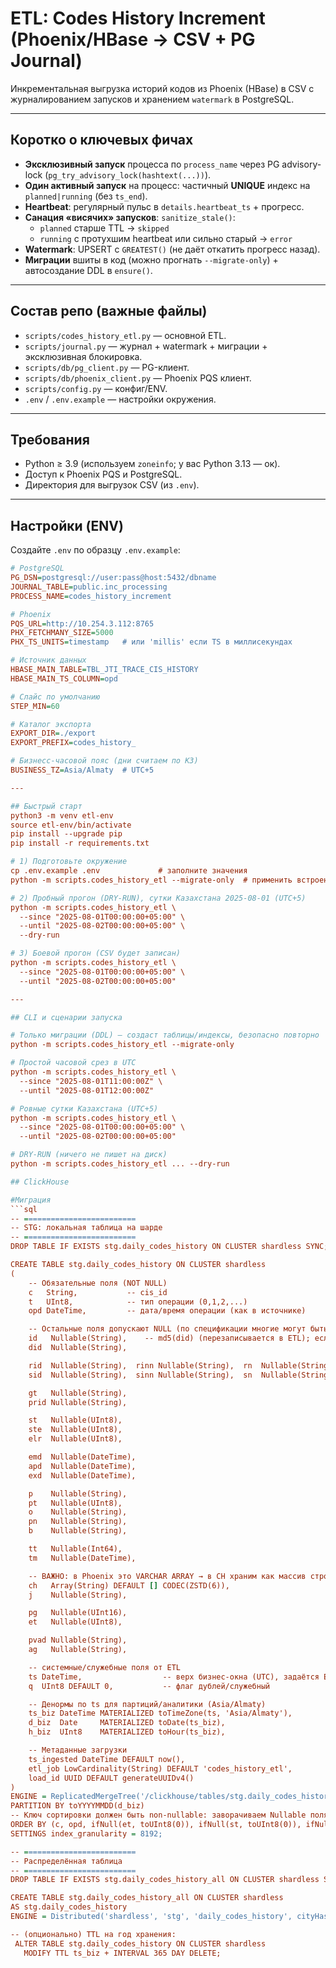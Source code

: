 # ETL: Codes History Increment (Phoenix/HBase → CSV + PG Journal)

Инкрементальная выгрузка историй кодов из Phoenix (HBase) в CSV с журналированием запусков и хранением `watermark` в PostgreSQL.

---

## Коротко о ключевых фичах

- **Эксклюзивный запуск** процесса по `process_name` через PG advisory-lock (`pg_try_advisory_lock(hashtext(...))`).
- **Один активный запуск** на процесс: частичный **UNIQUE** индекс на `planned|running` (без `ts_end`).
- **Heartbeat**: регулярный пульс в `details.heartbeat_ts` + прогресс.
- **Санация «висячих» запусков**: `sanitize_stale()`:
  - `planned` старше TTL → `skipped`
  - `running` с протухшим heartbeat или сильно старый → `error`
- **Watermark**: UPSERT с `GREATEST()` (не даёт откатить прогресс назад).
- **Миграции** вшиты в код (можно прогнать `--migrate-only`) + автосоздание DDL в `ensure()`.

---

## Состав репо (важные файлы)

- `scripts/codes_history_etl.py` — основной ETL.
- `scripts/journal.py` — журнал + watermark + миграции + эксклюзивная блокировка.
- `scripts/db/pg_client.py` — PG-клиент.
- `scripts/db/phoenix_client.py` — Phoenix PQS клиент.
- `scripts/config.py` — конфиг/ENV.
- `.env` / `.env.example` — настройки окружения.

---

## Требования

- Python ≥ 3.9 (используем `zoneinfo`; у вас Python 3.13 — ок).
- Доступ к Phoenix PQS и PostgreSQL.
- Директория для выгрузок CSV (из `.env`).

---

## Настройки (ENV)

Создайте `.env` по образцу `.env.example`:

```ini
# PostgreSQL
PG_DSN=postgresql://user:pass@host:5432/dbname
JOURNAL_TABLE=public.inc_processing
PROCESS_NAME=codes_history_increment

# Phoenix
PQS_URL=http://10.254.3.112:8765
PHX_FETCHMANY_SIZE=5000
PHX_TS_UNITS=timestamp   # или 'millis' если TS в миллисекундах

# Источник данных
HBASE_MAIN_TABLE=TBL_JTI_TRACE_CIS_HISTORY
HBASE_MAIN_TS_COLUMN=opd

# Слайс по умолчанию
STEP_MIN=60

# Каталог экспорта
EXPORT_DIR=./export
EXPORT_PREFIX=codes_history_

# Бизнесс-часовой пояс (дни считаем по КЗ)
BUSINESS_TZ=Asia/Almaty  # UTC+5

---

## Быстрый старт
python3 -m venv etl-env
source etl-env/bin/activate
pip install --upgrade pip
pip install -r requirements.txt

# 1) Подготовьте окружение
cp .env.example .env             # заполните значения
python -m scripts.codes_history_etl --migrate-only  # применить встроенные миграции в PG

# 2) Пробный прогон (DRY-RUN), сутки Казахстана 2025-08-01 (UTC+5)
python -m scripts.codes_history_etl \
  --since "2025-08-01T00:00:00+05:00" \
  --until "2025-08-02T00:00:00+05:00" \
  --dry-run

# 3) Боевой прогон (CSV будет записан)
python -m scripts.codes_history_etl \
  --since "2025-08-01T00:00:00+05:00" \
  --until "2025-08-02T00:00:00+05:00"

---

## CLI и сценарии запуска

# Только миграции (DDL) — создаст таблицы/индексы, безопасно повторно
python -m scripts.codes_history_etl --migrate-only

# Простой часовой срез в UTC
python -m scripts.codes_history_etl \
  --since "2025-08-01T11:00:00Z" \
  --until "2025-08-01T12:00:00Z"

# Ровные сутки Казахстана (UTC+5)
python -m scripts.codes_history_etl \
  --since "2025-08-01T00:00:00+05:00" \
  --until "2025-08-02T00:00:00+05:00"

# DRY-RUN (ничего не пишет на диск)
python -m scripts.codes_history_etl ... --dry-run

## ClickHouse

#Миграция
```sql
-- =========================
-- STG: локальная таблица на шарде
-- =========================
DROP TABLE IF EXISTS stg.daily_codes_history ON CLUSTER shardless SYNC;

CREATE TABLE stg.daily_codes_history ON CLUSTER shardless
(
    -- Обязательные поля (NOT NULL)
    c   String,           -- cis_id
    t   UInt8,            -- тип операции (0,1,2,...)
    opd DateTime,         -- дата/время операции (как в источнике)

    -- Остальные поля допускают NULL (по спецификации многие могут быть пустыми)
    id   Nullable(String),    -- md5(did) (перезаписывается в ETL); если did пустой -> NULL
    did  Nullable(String),

    rid  Nullable(String),  rinn Nullable(String),  rn  Nullable(String),
    sid  Nullable(String),  sinn Nullable(String),  sn  Nullable(String),

    gt   Nullable(String),
    prid Nullable(String),

    st   Nullable(UInt8),
    ste  Nullable(UInt8),
    elr  Nullable(UInt8),

    emd  Nullable(DateTime),
    apd  Nullable(DateTime),
    exd  Nullable(DateTime),

    p    Nullable(String),
    pt   Nullable(UInt8),
    o    Nullable(String),
    pn   Nullable(String),
    b    Nullable(String),

    tt   Nullable(Int64),
    tm   Nullable(DateTime),

    -- ВАЖНО: в Phoenix это VARCHAR ARRAY → в CH храним как массив строк
    ch   Array(String) DEFAULT [] CODEC(ZSTD(6)),
    j    Nullable(String),

    pg   Nullable(UInt16),
    et   Nullable(UInt8),

    pvad Nullable(String),
    ag   Nullable(String),

    -- системные/служебные поля от ETL
    ts DateTime,                  -- верх бизнес-окна (UTC), задаётся ETL
    q  UInt8 DEFAULT 0,           -- флаг дублей/служебный

    -- Денормы по ts для партиций/аналитики (Asia/Almaty)
    ts_biz DateTime MATERIALIZED toTimeZone(ts, 'Asia/Almaty'),
    d_biz  Date     MATERIALIZED toDate(ts_biz),
    h_biz  UInt8    MATERIALIZED toHour(ts_biz),

    -- Метаданные загрузки
    ts_ingested DateTime DEFAULT now(),
    etl_job LowCardinality(String) DEFAULT 'codes_history_etl',
    load_id UUID DEFAULT generateUUIDv4()
)
ENGINE = ReplicatedMergeTree('/clickhouse/tables/stg.daily_codes_history', '{shardless_repl}')
PARTITION BY toYYYYMMDD(d_biz)
-- Ключ сортировки должен быть non-nullable: заворачиваем Nullable поля в ifNull()
ORDER BY (c, opd, ifNull(et, toUInt8(0)), ifNull(st, toUInt8(0)), ifNull(ste, toUInt8(0)))
SETTINGS index_granularity = 8192;

-- =========================
-- Распределённая таблица
-- =========================
DROP TABLE IF EXISTS stg.daily_codes_history_all ON CLUSTER shardless SYNC;

CREATE TABLE stg.daily_codes_history_all ON CLUSTER shardless
AS stg.daily_codes_history
ENGINE = Distributed('shardless', 'stg', 'daily_codes_history', cityHash64(c));

-- (опционально) TTL на год хранения:
 ALTER TABLE stg.daily_codes_history ON CLUSTER shardless
   MODIFY TTL ts_biz + INTERVAL 365 DAY DELETE;
```